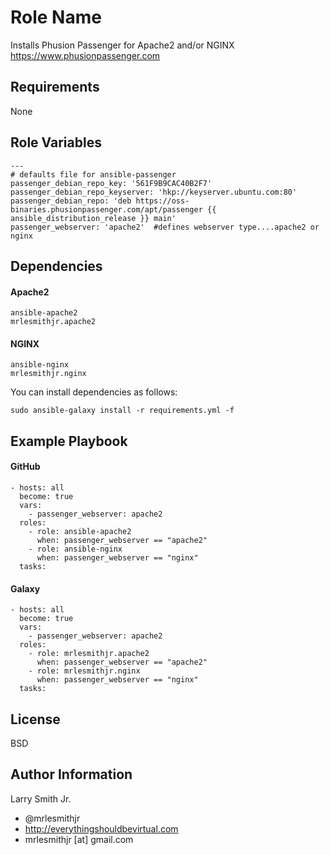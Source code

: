 Role Name
=========

Installs Phusion Passenger for Apache2 and/or NGINX https://www.phusionpassenger.com

Requirements
------------

None

Role Variables
--------------

````
---
# defaults file for ansible-passenger
passenger_debian_repo_key: '561F9B9CAC40B2F7'
passenger_debian_repo_keyserver: 'hkp://keyserver.ubuntu.com:80'
passenger_debian_repo: 'deb https://oss-binaries.phusionpassenger.com/apt/passenger {{ ansible_distribution_release }} main'
passenger_webserver: 'apache2'  #defines webserver type....apache2 or nginx
````

Dependencies
------------

#### Apache2
````
ansible-apache2
mrlesmithjr.apache2
````
#### NGINX
````
ansible-nginx
mrlesmithjr.nginx
````
You can install dependencies as follows:
````
sudo ansible-galaxy install -r requirements.yml -f
````

Example Playbook
----------------

#### GitHub
````
- hosts: all
  become: true
  vars:
    - passenger_webserver: apache2
  roles:
    - role: ansible-apache2
      when: passenger_webserver == "apache2"
    - role: ansible-nginx
      when: passenger_webserver == "nginx"
  tasks:
````
#### Galaxy
````
- hosts: all
  become: true
  vars:
    - passenger_webserver: apache2
  roles:
    - role: mrlesmithjr.apache2
      when: passenger_webserver == "apache2"
    - role: mrlesmithjr.nginx
      when: passenger_webserver == "nginx"
  tasks:
````

License
-------

BSD

Author Information
------------------

Larry Smith Jr.
- @mrlesmithjr
- http://everythingshouldbevirtual.com
- mrlesmithjr [at] gmail.com
